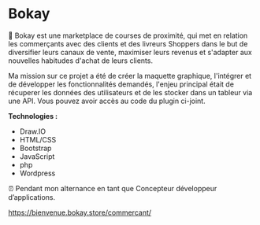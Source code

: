 # Bokay

💼 Bokay est une marketplace de courses de proximité, qui met en relation les commerçants avec des clients et des livreurs Shoppers dans le but de diversifier leurs canaux de vente, maximiser leurs revenus et s'adapter aux nouvelles habitudes d'achat de leurs clients.

Ma mission sur ce projet a été de créer la maquette graphique, l'intégrer et de développer les fonctionnalités demandés, l'enjeu principal était de récuperer les données des utilisateurs et de les stocker dans un tableur via une API. Vous pouvez avoir accès au code du plugin ci-joint. 

**Technologies :**

- Draw.IO
- HTML/CSS
- Bootstrap
- JavaScript 
- php
- Wordpress

⏰ Pendant mon alternance en tant que Concepteur développeur d’applications.

https://bienvenue.bokay.store/commercant/
